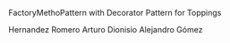 FactoryMethoPattern with Decorator Pattern for Toppings

Hernandez Romero Arturo Dionisio
Alejandro Gómez
